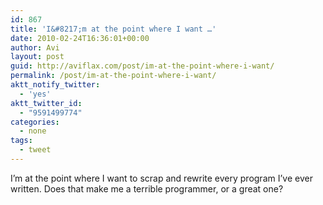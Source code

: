 ```yaml
---
id: 867
title: 'I&#8217;m at the point where I want …'
date: 2010-02-24T16:36:01+00:00
author: Avi
layout: post
guid: http://aviflax.com/post/im-at-the-point-where-i-want/
permalink: /post/im-at-the-point-where-i-want/
aktt_notify_twitter:
  - 'yes'
aktt_twitter_id:
  - "9591499774"
categories:
  - none
tags:
  - tweet
---
```

I&#8217;m at the point where I want to scrap and rewrite every program I&#8217;ve ever written. Does that make me a terrible programmer, or a great one?